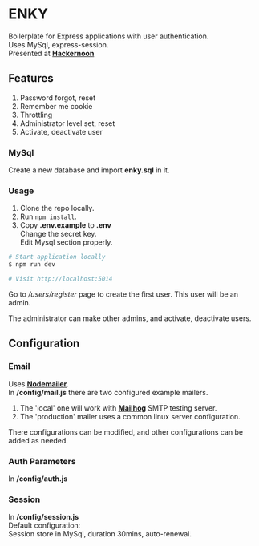 # ENKY

Boilerplate for Express applications with user authentication.  
Uses MySql, express-session.  
Presented at <a href="https://hackernoon.com/express-js-boilerplate-with-user-authentication-ch5032a3" target="_blank">
**Hackernoon**</a>

## Features
1.  Password forgot, reset  
2.  Remember me cookie
3.  Throttling
4.  Administrator level set, reset  
5.  Activate, deactivate user

### MySql
Create a new database and import **enky.sql** in it.

### Usage
1.  Clone the repo locally.  
2.  Run `npm install`.  
3.  Copy **.env.example** to **.env**  
  Change the secret key.  
  Edit Mysql section properly.  

```sh
# Start application locally
$ npm run dev

# Visit http://localhost:5014
```
Go to */users/register* page to create the first user.
This user will be an admin.  

The administrator can make other admins, and activate, deactivate users.

## Configuration  
### Email
Uses <a href="https://github.com/nodemailer/nodemailer" target="_blank">**Nodemailer**</a>.  
In **/config/mail.js** there are two configured example mailers.  
1.  The 'local' one will work with <a href="https://github.com/mailhog/MailHog" target="_blank">**Mailhog**</a> SMTP testing server.
2.  The 'production' mailer uses a common linux server configuration.  

There configurations can be modified, and other configurations can be added as needed.

### Auth  Parameters  
In **/config/auth.js**  

### Session
In **/config/session.js**  
Default configuration:  
Session store in MySql, duration 30mins, auto-renewal.  
